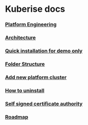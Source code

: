 # Kuberise docs

### [Platform Engineering](platform-engineering.md)
### [Architecture](architecture.md)
### [Quick installation for demo only](quick-installation-for-demo.md)
### [Folder Structure](folder-structure.md)
### [Add new platform cluster](add-new-platform-cluster)
### [How to uninstall](uninstall.md)
### [Self signed certificate authority](self-signed-certificate.md)
### [Roadmap](roadmap.md)
